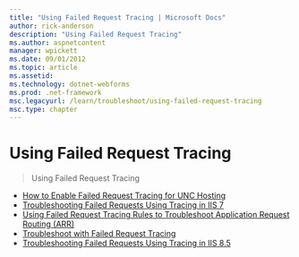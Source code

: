 ```yaml
---
title: "Using Failed Request Tracing | Microsoft Docs"
author: rick-anderson
description: "Using Failed Request Tracing"
ms.author: aspnetcontent
manager: wpickett
ms.date: 09/01/2012
ms.topic: article
ms.assetid: 
ms.technology: dotnet-webforms
ms.prod: .net-framework
msc.legacyurl: /learn/troubleshoot/using-failed-request-tracing
msc.type: chapter
---
```

Using Failed Request Tracing
====================
> Using Failed Request Tracing


- [How to Enable Failed Request Tracing for UNC Hosting](how-to-enable-failed-request-tracing-for-unc-hosting.md)
- [Troubleshooting Failed Requests Using Tracing in IIS 7](troubleshooting-failed-requests-using-tracing-in-iis.md)
- [Using Failed Request Tracing Rules to Troubleshoot Application Request Routing (ARR)](using-failed-request-tracing-rules-to-troubleshoot-application-request-routing-arr.md)
- [Troubleshoot with Failed Request Tracing](troubleshoot-with-failed-request-tracing.md)
- [Troubleshooting Failed Requests Using Tracing in IIS 8.5](troubleshooting-failed-requests-using-tracing-in-iis-85.md)
